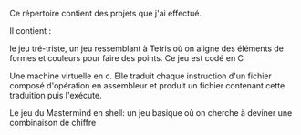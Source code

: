 Ce répertoire contient des projets que j'ai effectué.

Il contient :

le jeu tré-triste, un jeu ressemblant à Tetris où on aligne des éléments de formes et couleurs pour faire des points.
Ce jeu est codé en C

Une machine virtuelle en c. Elle traduit chaque instruction d'un fichier composé d'opération en assembleur et produit un fichier contenant cette traduition puis l'exécute.

Le jeu du Mastermind en shell: un jeu basique où on cherche à deviner une combinaison de chiffre
